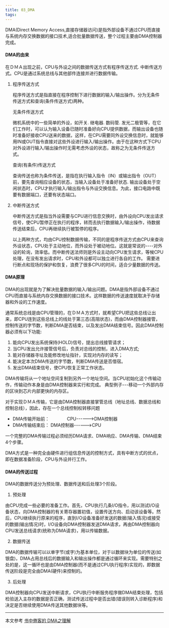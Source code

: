 ```yaml
---
title: 03_DMA
tags: 
---
```


DMA(Direct Memory Access,直接存储器访问)是指外部设备不通过CPU而直接与系统内存交换数据的接口技术,适合批量数据传送，整个过程主要由DMA控制器完成。

#### DMA的由来

在ＤＭＡ出现之前，CPU与外设之间的数据传送方式有程序传送方式. 中断传送方式。CPU是通过系统总线与其他部件连接并进行数据传输。

1. 程序传送方式

	程序传送方式是指直接在程序控制下进行数据的输入/输出操作。分为无条件传送方式和查询(条件传送方式)两种。

	无条件传送方式

	 微机系统中的一些简单的外设，如开关. 继电器. 数码管. 发光二极管等，在它们工作时，可以认为输入设备已随时准备好向CPU提供数据，而输出设备也随时准备好接收CPU送来的数据，这样，在CPU需要同外设交换信息时，就能够用IN或OUT指令直接对这些外设进行输入/输出操作。由于在这种方式下CPU对外设进行输入/输出操作时无需考虑外设的状态，故称之为无条件传送方式。

	查询(有条件)传送方式 

	查询传送也称为条件传送，是指在执行输入指令（IN）或输出指令（OUT）前，要先查询相应设备的状态，当输入设备处于准备好状态. 输出设备处于空闲状态时，CPU才执行输入/输出指令与外设交换信息。为此，接口电路中既要有数据端口，还要有状态端口。

2. 中断传送方式

	中断传送方式是指当外设需要与CPU进行信息交换时，由外设向CPU发出请求信号，使CPU暂停正在执行的程序，转而去执行数据输入/输出操作，待数据传送结束后，CPU再继续执行被暂停的程序。

	以上两种方式，均由CPU控制数据传输，不同的是程序传送方式由CPU来查询外设状态，CPU处于主动地位，而外设处于被动地位。这就是常说的----对外设的轮询，效率低。而中断传送法师则是外设主动向CPU发生请求，等候CPU处理，在没有发出请求时，CPU和外设都可以独立进行各自的工作。  需要进行断点和现场的保护和恢复，浪费了很多CPU的时间，适合少量数据的传送。
	
#### DMA原理

DMA的出现就是为了解决批量数据的输入/输出问题。DMA是指外部设备不通过CPU而直接与系统内存交换数据的接口技术。这样数据的传送速度就取决于存储器和外设的工作速度。

通常系统总线是由CPU管理的，在ＤＭＡ方式时，就希望CPU把这些总线让出来，即CPU连到这些总线上的线处于第三态(高阻状态)，而由DMA控制器接管，控制传送的字节数，判断DMA是否结束，以及发出DMA结束信号。因此DMA控制器必须有以下功能:

1. 能向CPU发出系统保持(HOLD)信号，提出总线接管请求；
2. 当CPU发出允许接管信号后，负责对总线的控制，进入DMA方式;
3. 能对存储器寻址及能修改地址指针，实现对内存的读写；
4. 能决定本次DMA传送的字节数，判断DMA传送是否借宿。
5. 发出DMA结束信号，使CPU恢复正常工作状态。

DMA传输将从一个地址空间复制到另外一个地址空间。当CPU初始化这个传输动作，传输动作本身是由DMA控制器来实行和完成。  典型例子---移动一个外部内存的区块到芯片内部更快的内存区。

对于实现ＤＭＡ传输，它是由DMA控制器直接掌管总线（地址总线、数据总线和控制总线），因此，存在一个总线控制权转移问题

- DMA传输开始前：　　　　CPU------>DMA控制器
- DMA传输结束后：              DMA控制器------>CPU

一个完整的DMA传输过程必须经历DMA请求、DMA响应、DMA传输、DMA结束4个步骤。

DMA方式是一种完全由硬件进行组信息传送的控制方式，具有中断方式的优点，即在数据准备阶段，CPU与外设并行工作。

#### DMA的传送过程

DMA的数据传送分为预处理、数据传送和后处理3个阶段。

1. 预处理

由CPU完成一些必要的准备工作。首先，CPU执行几条I/O指令，用以测试I/O设备状态，向DMA控制器的有关寄存器置初值，设置传送方向、启动该设备等。然后，CPU继续执行原来的程序，直到I/O设备准备好发送的数据(输入情况)或接受的数据(输出情况)时，I/O设备向DMA控制器发送DMA请求，再由DMA控制器向CPU发送总线请求(统称为DMA请求)，用以传输数据。

2. 数据传送

DMA的数据传输可以以单字节(或字)为基本单位，对于以数据块为单位的传送(如银盘)，DMA占用总线后的数据输入和输出操作都是通过循环来实现。需要特别之处的是，这一循环也是由DMA控制器(而不是通过CPU执行程序)实现的，即数据传送阶段是完全由DMA(硬件)来控制的。

3. 后处理

DMA控制器向CPU发送中断请求，CPU执行中断服务程序做DMA结束处理，包括检验送入主存的数据是否正确，测试传送过程中是否出错(错误则转入诊断程序)和决定是否继续使用DMA传送其他数据块等。

-----------------------------------

本文参考 [书中倦客的 DMA之理解](https://blog.csdn.net/zhejfl/article/details/82555634)
